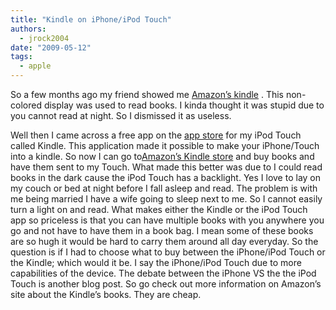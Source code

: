 ```yaml
---
title: "Kindle on iPhone/iPod Touch"
authors:
  - jrock2004
date: "2009-05-12"
tags:
  - apple
---
```


So a few months ago my friend showed me [Amazon’s kindle](http://www.amazon.com/Kindle-Amazons-Wireless-Reading-Generation/dp/B00154JDAI/ref=amb_link_84338011_1?pf_rd_m=ATVPDKIKX0DER&pf_rd_s=center-1&pf_rd_r=1NTQ3JJ7ZXDTF5VJ6QKT&pf_rd_t=101&pf_rd_p=477162291&pf_rd_i=507846) . This non-colored display was used to read books. I kinda thought it was stupid due to you cannot read at night. So I dismissed it as useless.

Well then I came across a free app on the [app store](http://www.apple.com/iphone/appstore/) for my iPod Touch called Kindle. This application made it possible to make your iPhone/Touch into a kindle. So now I can go to[Amazon’s Kindle store](http://www.amazon.com/b/ref=sa_menu_kbo0_kinh?ie=UTF8&node=1286228011) and buy books and have them sent to my Touch. What made this better was due to I could read books in the dark cause the iPod Touch has a backlight. Yes I love to lay on my couch or bed at night before I fall asleep and read. The problem is with me being married I have a wife going to sleep next to me. So I cannot easily turn a light on and read. What makes either the Kindle or the iPod Touch app so priceless is that you can have multiple books with you anywhere you go and not have to have them in a book bag. I mean some of these books are so hugh it would be hard to carry them around all day everyday. So the question is if I had to choose what to buy between the iPhone/iPod Touch or the Kindle; which would it be. I say the iPhone/iPod Touch due to more capabilities of the device. The debate between the iPhone VS the the iPod Touch is another blog post. So go check out more information on Amazon’s site about the Kindle’s books. They are cheap.
